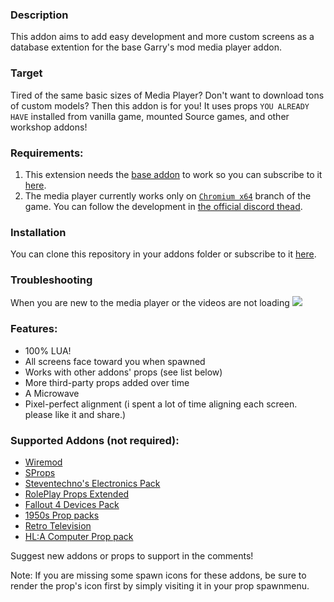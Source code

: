 ### Description
This addon aims to add easy development and more custom screens
as a database extention for the base Garry's mod
media player addon.

### Target
Tired of the same basic sizes of Media Player?
Don't want to download tons of custom models? Then this addon is for you!
It uses props `YOU ALREADY HAVE` installed from vanilla game,
mounted Source games, and other workshop addons!

### Requirements:
1. This extension needs the [base addon][ref-repo-base] to work so you can subscribe to it [here][ref-base].
2. The media player currently works only on [`Chromium x64`][ref-def-sw] branch of the game.
You can follow the development in [the official discord thead][ref-gmod-dc].

### Installation
You can clone this repository in your addons folder or subscribe to it [here][ref-mpext].

### Troubleshooting
When you are new to the media player or the videos are not loading
![][ref-fix]

### Features:
 * 100% LUA!
 * All screens face toward you when spawned
 * Works with other addons' props (see list below)
 * More third-party props added over time
 * A Microwave
 * Pixel-perfect alignment (i spent a lot of time aligning each screen. please like it and share.)

### Supported Addons (not required):
 * [Wiremod](https://steamcommunity.com/workshop/filedetails/?id=160250458)
 * [SProps](https://steamcommunity.com/sharedfiles/filedetails/?id=173482196)
 * [Steventechno's Electronics Pack](https://steamcommunity.com/sharedfiles/filedetails/?id=111517484)
 * [RolePlay Props Extended](https://steamcommunity.com/sharedfiles/filedetails/?id=1246554779)
 * [Fallout 4 Devices Pack](https://steamcommunity.com/sharedfiles/filedetails/?id=2376740529)
 * [1950s Prop packs](https://steamcommunity.com/workshop/filedetails/?id=663134543)
 * [Retro Television](https://steamcommunity.com/sharedfiles/filedetails/?id=2107060499)
 * [HL:A Computer Prop pack](https://steamcommunity.com/sharedfiles/filedetails/?id=2651929452)

Suggest new addons or props to support in the comments!

Note: If you are missing some spawn icons for these addons, be sure to render the prop's icon first by simply visiting it in your prop spawnmenu.

[ref-base]: https://steamcommunity.com/sharedfiles/filedetails/?id=546392647
[ref-repo-base]: https://github.com/samuelmaddock/gm-mediaplayer
[ref-mpext]: https://steamcommunity.com/sharedfiles/filedetails/?id=2546524440
[ref-fix]: https://i.imgur.com/ay8wpNd.png
[ref-def-sw]: https://steamcommunity.com/linkfilter/?url=https://wiki.facepunch.com/gmod/Dev_Branch
[ref-gmod-dc]: https://steamcommunity.com/linkfilter/?url=https://discordapp.com/invite/gmod
